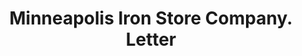 ---
doi: 10.7916/D8PG33QV
date_other: '1923'
date_other_textual: '1923'
form: correspondence
genre:
- Letters (correspondence)
name:
- Minneapolis Iron Store Company
object_in_context_url: https://biggert.cul.columbia.edu/items/view/ave_biggert_00652
subject_hierarchical_geographic:
- Minneapolis, Minnesota, United States
subject_name:
- Minneapolis Iron Store Company
title: Minneapolis Iron Store Company. Letter
sort_title: Minneapolis Iron Store Company. Letter
call_number: ave_biggert_00652
coordinates:
- 44.983333333333334,-93.26666666666667
pid: ave_biggert_00652
identifiers: ave_biggert_00652
thumbnail: https://derivativo-3.library.columbia.edu/iiif/2/ldpd:345483/full/!256,256/0/native.jpg
permalink: "/biggert/ave_biggert_00652/"
layout: iiif-image-page
---